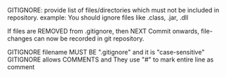 GITIGNORE:
  provide list of files/directories which must not be included in repository.
  example:
	You should ignore files like .class, .jar, .dll
  
  If files are REMOVED from .gitignore, then NEXT Commit onwards, file-changes
   can now be recorded in git repository.

GITIGNORE filename MUST BE ".gitignore" and it is "case-sensitive"
GITIGNORE allows COMMENTS and They use "#" to mark entire line as comment